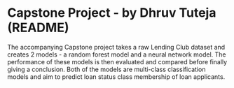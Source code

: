 ﻿
# Capstone Project - by Dhruv Tuteja (README)

The accompanying Capstone project takes a raw Lending Club dataset and creates 2 models - a random forest model and a neural network model. 
The performance of these models is then evaluated and compared before finally giving a conclusion.
Both of the models are multi-class classification models and aim to predict loan status class membership of loan applicants.

